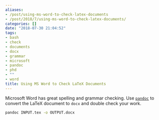 ```yaml
---
aliases:
- /post/using-ms-word-to-check-latex-documents
- /post/2018/7/using-ms-word-to-check-latex-documents/
categories: []
date: "2018-07-30 21:04:52"
tags:
- bash
- check
- documents
- docx
- grammar
- microsoft
- pandoc
- phd
- ""
- word
title: Using MS Word to Check LaTeX Documents
---
```


Microsoft Word has great spelling and grammar checking.
Use [`pandoc`](https://pandoc.org/) to convert the LaTeX document to `docx` and double check your work.

<!--more-->

```bash
pandoc INPUT.tex -o OUTPUT.docx
```